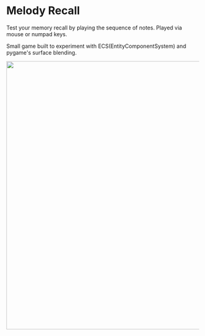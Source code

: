 # Melody Recall

Test your memory recall by playing the sequence of notes. Played via mouse or numpad keys.

Small game built to experiment with ECS(EntityComponentSystem) and pygame's surface blending.




<img src="https://user-images.githubusercontent.com/116992225/232917994-96172743-9265-4f37-af3f-65418644e00a.png" width="700" />
